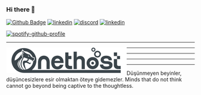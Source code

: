### Hi there 👋

[![Github Badge](https://img.shields.io/badge/-Github-000?style=quare&labelColor=000&logo=Github&logoColor=white&link=link)](https://github.com/duckyst) 
[![linkedin](https://img.shields.io/badge/-Linkedin-000?style=quare&labelColor=000&logo=Linkedin&logoColor=white&link=link)](https://www.linkedin.com/in/iynet/)
[![discord](https://img.shields.io/badge/-Discord-000?style=quare&labelColor=000&logo=Discord&logoColor=white&link=link)](https://discord.com/users/327042060882280448)
[![linkedin](https://img.shields.io/badge/-Mail-000?style=quare&labelColor=000&logo=gmail&logoColor=white&link=link)](mailto:i.yilmaz@onet.net.tr)

[![spotify-github-profile](https://spotify-github-profile.vercel.app/api/view?uid=21audacbm206hdp542jyobkif&cover_image=true&theme=natemoo-re&bar_color=53b14f&bar_color_cover=false)](https://open.spotify.com/user/21audacbm206hdp542jyobkif)


-----------------------------------------------------------------------------------------------------


<a href="https://onet.net.tr"><img align="left" alt="Onet Hosting" width="322px" src="https://github.com/duckyst/duckyst/blob/main/onet-type.png" /></a>


-----------------------------------------------------------------------------------------------------
-----------------------------------------------------------------------------------------------------
-----------------------------------------------------------------------------------------------------

-----------------------------------------------------------------------------------------------------
Düşünmeyen beyinler, düşüncesizlere esir olmaktan öteye gidemezler.
Minds that do not think cannot go beyond being captive to the thoughtless.


